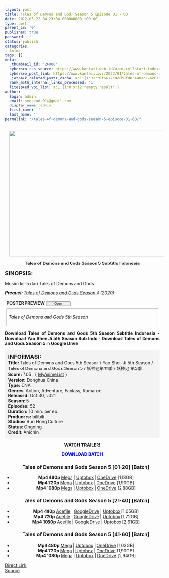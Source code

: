 ```yaml
---
layout: post
title: Tales of Demons and Gods Season 5 Episode 01 - 60
date: 2022-05-22 04:23:04.000000000 +00:00
type: post
parent_id: '0'
published: true
password: ''
status: publish
categories:
- Anime
tags: []
meta:
  _thumbnail_id: '26088'
  cyberseo_rss_source: https://www.kantaii.web.id/atom.xml?start-index=1&max-results=150
  cyberseo_post_link: https://www.kantaii.xyz/2022/01/tales-of-demons-and-gods-season-5.html
  _jetpack_related_posts_cache: a:1:{s:32:"8f6677c9d6b0f903e98ad32ec61f8deb";a:2:{s:7:"expires";i:1662927814;s:7:"payload";a:3:{i:0;a:1:{s:2:"id";i:28420;}i:1;a:1:{s:2:"id";i:24175;}i:2;a:1:{s:2:"id";i:24239;}}}}
  rank_math_internal_links_processed: '1'
  litespeed_vpi_list: a:1:{i:0;s:12:"empty result";}
author:
  login: admin
  email: senseads014@gmail.com
  display_name: admin
  first_name: ''
  last_name: ''
permalink: "/tales-of-demons-and-gods-season-5-episode-01-60/"
---
```

<div class="separator" style="clear: both; text-align: center;"><a href="https://blogger.googleusercontent.com/img/a/AVvXsEj-Ign3L7viAS04AK87JDbTdb1roVu4oMpoDTDl7SbYJ_Ey7Dpp7UtFZ_qd4KfRk1ZC6R-xvrd2Tu2qDWsIOE3C7QuVlt18TmMgf_BXy3LLR0hVMJWo4HGLO76mgr1_B-4aV0pcFQbh2mVLbjjz8cOsWj5qJzT5ZefL4t-g4hgztsNBKG8UI2ATrfBY=s4000" style="margin-left: 1em; margin-right: 1em;"><img border="0" data-original-height="2560" data-original-width="4000" height="410" src="{{ site.baseurl }}/assets/2022/05/AVvXsEj-Ign3L7viAS04AK87JDbTdb1roVu4oMpoDTDl7SbYJ_Ey7Dpp7UtFZ_qd4KfRk1ZC6R-xvrd2Tu2qDWsIOE3C7QuVlt18TmMgf_BXy3LLR0hVMJWo4HGLO76mgr1_B-4aV0pcFQbh2mVLbjjz8cOsWj5qJzT5ZefL4t-g4hgztsNBKG8UI2ATrfBY=w640-h410" width="640" /></a></div>
<p>
<div style="text-align: center;"><b>Tales of Demons and Gods Season 5 Subtitle Indonesia</b></div>
<p><b><span style="font-size: large;">SINOPSIS:</span></b>
<div style="text-align: justify;">Musim ke-5 dari Tales of Demons and Gods.</p>
<p><i><b>Prequel:</b> <a href="https://www.kantaii.xyz/2020/04/tales-of-demons-and-gods-season-4.html" target="_blank" rel="noopener">Tales of Demons and Gods Season 4</a> (2020)</i><br /><a name="more"></a>
<div>
<div style="margin: 5px;">
<div class="smallfont" style="margin-bottom: 2px;"><span style="font-weight: bold;">POSTER PREVIEW</span><input onclick="if (this.parentNode.parentNode.getElementsByTagName('div')[1].getElementsByTagName('div')[0].style.display != '') { this.parentNode.parentNode.getElementsByTagName('div')[1].getElementsByTagName('div')[0].style.display = ''; this.innerText = ''; this.value = ' Close..'; } else { this.parentNode.parentNode.getElementsByTagName('div')[1].getElementsByTagName('div')[0].style.display = 'none'; this.innerText = ''; this.value = ' Clik Here'; }" style="font-size: 10px; margin: 5px; padding: 0px; width: 80px;" type="button" value="Open" /></div>
<div class="alt2" style="border: 1px inset; margin: 0px; padding: 6px;">
<div style="display: none;">
<div class="separator" style="clear: both; text-align: center;"><a href="https://blogger.googleusercontent.com/img/a/AVvXsEiyzfTNgefBD_NTCpB9m1aLgN6J2S0B5xlvpVbMyrAtAhMFpXfU6x8zIkoN6iMoE8NiMvux0NLGSQri21-Ilik8Mc0au7P9g1Jl3adYAgVMRIIK5XTNh6OXLKBxG6SWOVswAgmvnkHOyHQ_FYYVTi3Xh9w8TMcEl1ri4TPi4ZpwRzq29K8Q8mzOI1Hi=s2560" style="margin-left: 1em; margin-right: 1em;"><img border="0" data-original-height="2560" data-original-width="1825" height="640" src="{{ site.baseurl }}/assets/2022/05/AVvXsEiyzfTNgefBD_NTCpB9m1aLgN6J2S0B5xlvpVbMyrAtAhMFpXfU6x8zIkoN6iMoE8NiMvux0NLGSQri21-Ilik8Mc0au7P9g1Jl3adYAgVMRIIK5XTNh6OXLKBxG6SWOVswAgmvnkHOyHQ_FYYVTi3Xh9w8TMcEl1ri4TPi4ZpwRzq29K8Q8mzOI1Hi=w456-h640" width="456" /></a></div>
<p>
<div class="separator" style="clear: both; text-align: center;"><a href="https://blogger.googleusercontent.com/img/a/AVvXsEiVildGv53NycLV6HDmPem58pXULhgIH3bB0N4s8WNGDi7eh6lpmvwzX-DB0jCdnW-fy6W03HJN7PjiewDh7fl7c-cWM1MfiflEexfwM7PmYKVsju0EcLRlagcFjrZYISO566K7Md5X2DWYl86IlWaUZH5NCTozqmdJCRYQ4wWp7wntQE8VOggJzyU5=s1699" style="margin-left: 1em; margin-right: 1em;"><img border="0" data-original-height="1699" data-original-width="1079" height="640" src="{{ site.baseurl }}/assets/2022/05/AVvXsEiVildGv53NycLV6HDmPem58pXULhgIH3bB0N4s8WNGDi7eh6lpmvwzX-DB0jCdnW-fy6W03HJN7PjiewDh7fl7c-cWM1MfiflEexfwM7PmYKVsju0EcLRlagcFjrZYISO566K7Md5X2DWYl86IlWaUZH5NCTozqmdJCRYQ4wWp7wntQE8VOggJzyU5=w406-h640" width="406" /></a></div>
</div>
<p><em>Tales of Demons and Gods 5th Season</em></div>
</div>
</div>
<p><b>Download Tales of Demons and Gods 5th Season Subtitle Indonesia - Download Yao Shen Ji 5th Season Sub Indo - Download Tales of Demons and Gods Season 5 in Google Drive</b></div>
<p>
<div style="background-color: #f3f3f3; padding: 10px; text-align: left;"><b><span style="font-size: large;">INFORMASI:</span></b><br /><b>Title:</b> Tales of Demons and Gods 5th Season / Yao Shen Ji 5th Season / Tales of Demons and Gods Season 5 / 妖神记第五季 / 妖神记 第5季<br /><b>Score:</b> 7.05 〈 <a href="https://myanimelist.net/anime/50274/Yao_Shen_Ji_5th_Season" target="_blank" rel="noopener">MyAnimeList</a> 〉<br /><b>Version:</b> Donghua China<br /><b>Type:</b> ONA<br /><b>Genres:</b> Action, Adventure, Fantasy, Romance<br /><b>Released:</b> Oct 30, 2021<br /><b>Season:</b> 5<br /><b>Episodes:</b> 52<br /><b>Duration:</b> 10 min. per ep.<br /><b>Producers:</b> bilibili<br /><b>Studios:</b> Ruo Hong Culture<br /><b>Status:</b> Ongoing<br /><b>Credit:</b> Anichin</div>
<p>
<div style="text-align: center;"><b><a href="https://www.youtube.com/watch?v=MCrgmKD9U4o" target="_blank" rel="noopener">WATCH TRAILER</a>!</b></div>
<p>
<div style="text-align: center;"><b><span style="color: blue;">DOWNLOAD BATCH</span></b></div>
<div class="dl">
<ul />
<h3 style="text-align: center;">Tales of Demons and Gods Season 5 [01-20] [Batch]</h3>
<li style="text-align: center;"><b>Mp4 480p </b><a href="https://cararegistrasi.com/CJcQ1B75d" target="_blank" rel="noopener">Mega</a> | <a href="https://apk.miuiku.com/RNQMWh6" target="_blank" rel="noopener">Uptobox</a> | <a href="https://cararegistrasi.com/5EUWlg" target="_blank" rel="noopener">OneDrive</a> [1,18GB]</li>
<li style="text-align: center;"><b>Mp4 720p </b><a href="https://cararegistrasi.com/4157" target="_blank" rel="noopener">Mega</a>&nbsp;| <a href="https://apk.miuiku.com/ImA23zZea" target="_blank" rel="noopener">Uptobox</a> | <a href="https://cararegistrasi.com/0ZigJZ" target="_blank" rel="noopener">OneDrive</a> [1,90GB]</li>
<li style="text-align: center;"><b>Mp4 1080p </b><a href="https://cararegistrasi.com/yX8MqxMB68C" target="_blank" rel="noopener">Mega</a> | <a href="https://apk.miuiku.com/DOPxRUg" target="_blank" rel="noopener">Uptobox</a> | <a href="https://cararegistrasi.com/K0rVLcSfzB" target="_blank" rel="noopener">OneDrive</a> [2,88GB]</li></div>
<div class="dl">
<ul />
<h3 style="text-align: center;">Tales of Demons and Gods Season 5 [21-40] [Batch]</h3>
<li style="text-align: center;"><b>Mp4 480p </b><a href="https://semawur.com/4TDGb" target="_blank" rel="noopener">Acefile</a> | <a href="https://apk.miuiku.com/Lt0Frf3x00" target="_blank" rel="noopener">GoogleDrive</a> | <a href="https://semawur.com/5Dw1Sc" target="_blank" rel="noopener">Uptobox</a> [1,05GB]</li>
<li style="text-align: center;"><b>Mp4 720p </b><a href="https://semawur.com/jUQt" target="_blank" rel="noopener">Acefile</a> | <a href="https://apk.miuiku.com/fsyp6ZhD" target="_blank" rel="noopener">GoogleDrive</a> | <a href="https://semawur.com/lUS6k2hS0" target="_blank" rel="noopener">Uptobox</a> [1,72GB]</li>
<li style="text-align: center;"><b>Mp4 1080p </b><a href="https://semawur.com/G6n9CLlKY" target="_blank" rel="noopener">Acefile</a> | <a href="https://apk.miuiku.com/2wbTTpudAM" target="_blank" rel="noopener">GoogleDrive</a> | <a href="https://semawur.com/n92gFIGK" target="_blank" rel="noopener">Uptobox</a> [2,61GB]</li></div>
<div class="dl">
<ul />
<h3 style="text-align: center;">Tales of Demons and Gods Season 5 [41-60] [Batch]</h3>
<li style="text-align: center;"><b>Mp4 480p </b><a href="https://apk.miuiku.com/IYhCnjesgy" target="_blank" rel="noopener">Mega</a> | <a href="https://semawur.com/3Bup" target="_blank" rel="noopener">Uptobox</a> | <a href="https://apk.miuiku.com/Kt2wnuCD" target="_blank" rel="noopener">OneDrive</a> [1,03GB]</li>
<li style="text-align: center;"><b>Mp4 720p </b><a href="https://apk.miuiku.com/OcRagzqaN" target="_blank" rel="noopener">Mega</a> | <a href="https://semawur.com/gUTbDU" target="_blank" rel="noopener">Uptobox</a> | <a href="https://apk.miuiku.com/Hn3bAg2C" target="_blank" rel="noopener">OneDrive</a> [1,90GB]</li>
<li style="text-align: center;"><b>Mp4 1080p </b><a href="https://apk.miuiku.com/v80ovdbVd" target="_blank" rel="noopener">Mega</a> | <a href="https://semawur.com/p6Olz1kL3t" target="_blank" rel="noopener">Uptobox</a> | <a href="https://apk.miuiku.com/FAAn6vHX5" target="_blank" rel="noopener">OneDrive</a> [2,94GB]</li></div>
<link rel="stylesheet" href="https://cdnjs.cloudflare.com/ajax/libs/font-awesome/4.7.0/css/font-awesome.min.css" />
<div class="divbtn"> <a href="https://handymansurrender.com/fihup8buzv?key=94550f7ce39444073321dde3b8782f97" class="btn"><i class="fa fa-download"></i> Direct Link</a> <br /><a href="https://www.kantaii.xyz/2022/01/tales-of-demons-and-gods-season-5.html">Source</a> </div>
